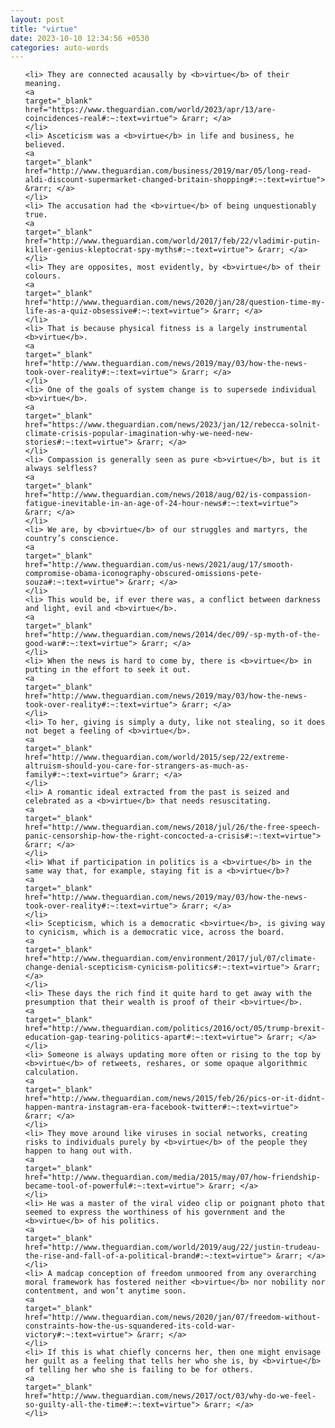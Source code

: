 ```yaml
---
layout: post
title: "virtue"
date: 2023-10-10 12:34:56 +0530
categories: auto-words
---
```

<ol>

    <li> They are connected acausally by <b>virtue</b> of their meaning.
    <a 
    target="_blank" 
    href="https://www.theguardian.com/world/2023/apr/13/are-coincidences-real#:~:text=virtue"> &rarr; </a>
    </li>
    <li> Asceticism was a <b>virtue</b> in life and business, he believed.
    <a 
    target="_blank" 
    href="http://www.theguardian.com/business/2019/mar/05/long-read-aldi-discount-supermarket-changed-britain-shopping#:~:text=virtue"> &rarr; </a>
    </li>
    <li> The accusation had the <b>virtue</b> of being unquestionably true.
    <a 
    target="_blank" 
    href="http://www.theguardian.com/world/2017/feb/22/vladimir-putin-killer-genius-kleptocrat-spy-myths#:~:text=virtue"> &rarr; </a>
    </li>
    <li> They are opposites, most evidently, by <b>virtue</b> of their colours.
    <a 
    target="_blank" 
    href="http://www.theguardian.com/news/2020/jan/28/question-time-my-life-as-a-quiz-obsessive#:~:text=virtue"> &rarr; </a>
    </li>
    <li> That is because physical fitness is a largely instrumental <b>virtue</b>.
    <a 
    target="_blank" 
    href="http://www.theguardian.com/news/2019/may/03/how-the-news-took-over-reality#:~:text=virtue"> &rarr; </a>
    </li>
    <li> One of the goals of system change is to supersede individual <b>virtue</b>.
    <a 
    target="_blank" 
    href="https://www.theguardian.com/news/2023/jan/12/rebecca-solnit-climate-crisis-popular-imagination-why-we-need-new-stories#:~:text=virtue"> &rarr; </a>
    </li>
    <li> Compassion is generally seen as pure <b>virtue</b>, but is it always selfless?
    <a 
    target="_blank" 
    href="http://www.theguardian.com/news/2018/aug/02/is-compassion-fatigue-inevitable-in-an-age-of-24-hour-news#:~:text=virtue"> &rarr; </a>
    </li>
    <li> We are, by <b>virtue</b> of our struggles and martyrs, the country’s conscience.
    <a 
    target="_blank" 
    href="http://www.theguardian.com/us-news/2021/aug/17/smooth-compromise-obama-iconography-obscured-omissions-pete-souza#:~:text=virtue"> &rarr; </a>
    </li>
    <li> This would be, if ever there was, a conflict between darkness and light, evil and <b>virtue</b>.
    <a 
    target="_blank" 
    href="http://www.theguardian.com/news/2014/dec/09/-sp-myth-of-the-good-war#:~:text=virtue"> &rarr; </a>
    </li>
    <li> When the news is hard to come by, there is <b>virtue</b> in putting in the effort to seek it out.
    <a 
    target="_blank" 
    href="http://www.theguardian.com/news/2019/may/03/how-the-news-took-over-reality#:~:text=virtue"> &rarr; </a>
    </li>
    <li> To her, giving is simply a duty, like not stealing, so it does not beget a feeling of <b>virtue</b>.
    <a 
    target="_blank" 
    href="http://www.theguardian.com/world/2015/sep/22/extreme-altruism-should-you-care-for-strangers-as-much-as-family#:~:text=virtue"> &rarr; </a>
    </li>
    <li> A romantic ideal extracted from the past is seized and celebrated as a <b>virtue</b> that needs resuscitating.
    <a 
    target="_blank" 
    href="http://www.theguardian.com/news/2018/jul/26/the-free-speech-panic-censorship-how-the-right-concocted-a-crisis#:~:text=virtue"> &rarr; </a>
    </li>
    <li> What if participation in politics is a <b>virtue</b> in the same way that, for example, staying fit is a <b>virtue</b>?
    <a 
    target="_blank" 
    href="http://www.theguardian.com/news/2019/may/03/how-the-news-took-over-reality#:~:text=virtue"> &rarr; </a>
    </li>
    <li> Scepticism, which is a democratic <b>virtue</b>, is giving way to cynicism, which is a democratic vice, across the board.
    <a 
    target="_blank" 
    href="http://www.theguardian.com/environment/2017/jul/07/climate-change-denial-scepticism-cynicism-politics#:~:text=virtue"> &rarr; </a>
    </li>
    <li> These days the rich find it quite hard to get away with the presumption that their wealth is proof of their <b>virtue</b>.
    <a 
    target="_blank" 
    href="http://www.theguardian.com/politics/2016/oct/05/trump-brexit-education-gap-tearing-politics-apart#:~:text=virtue"> &rarr; </a>
    </li>
    <li> Someone is always updating more often or rising to the top by <b>virtue</b> of retweets, reshares, or some opaque algorithmic calculation.
    <a 
    target="_blank" 
    href="http://www.theguardian.com/news/2015/feb/26/pics-or-it-didnt-happen-mantra-instagram-era-facebook-twitter#:~:text=virtue"> &rarr; </a>
    </li>
    <li> They move around like viruses in social networks, creating risks to individuals purely by <b>virtue</b> of the people they happen to hang out with.
    <a 
    target="_blank" 
    href="http://www.theguardian.com/media/2015/may/07/how-friendship-became-tool-of-powerful#:~:text=virtue"> &rarr; </a>
    </li>
    <li> He was a master of the viral video clip or poignant photo that seemed to express the worthiness of his government and the <b>virtue</b> of his politics.
    <a 
    target="_blank" 
    href="http://www.theguardian.com/world/2019/aug/22/justin-trudeau-the-rise-and-fall-of-a-political-brand#:~:text=virtue"> &rarr; </a>
    </li>
    <li> A madcap conception of freedom unmoored from any overarching moral framework has fostered neither <b>virtue</b> nor nobility nor contentment, and won’t anytime soon.
    <a 
    target="_blank" 
    href="http://www.theguardian.com/news/2020/jan/07/freedom-without-constraints-how-the-us-squandered-its-cold-war-victory#:~:text=virtue"> &rarr; </a>
    </li>
    <li> If this is what chiefly concerns her, then one might envisage her guilt as a feeling that tells her who she is, by <b>virtue</b> of telling her who she is failing to be for others.
    <a 
    target="_blank" 
    href="http://www.theguardian.com/news/2017/oct/03/why-do-we-feel-so-guilty-all-the-time#:~:text=virtue"> &rarr; </a>
    </li>